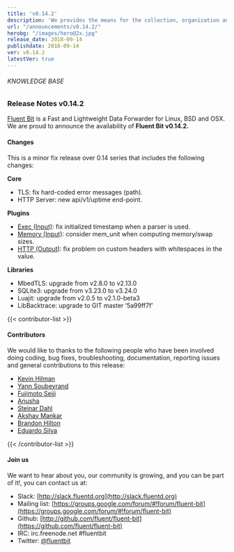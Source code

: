 ```yaml
---
title: 'v0.14.2'
description: 'We provides the means for the collection, organization and computerized retrieval of knowledge and Lightweight Data Forwarder for Linux, BSD and OSX. We are proud to announce the availability of Fluent Bit v0.14.2.'
url: "/announcements/v0.14.2/"
herobg: "/images/hero@2x.jpg"
release_date: 2018-09-14
publishdate: 2018-09-14
ver: v0.14.2
latestVer: true
---
```



###### KNOWLEDGE BASE

### Release Notes v0.14.2

[Fluent Bit](https://fluentbit.io/) is a Fast and Lightweight Data Forwarder for Linux, BSD and OSX. We are proud to announce the availability of **Fluent Bit v0.14.2.**

#### Changes

This is a minor fix release over 0.14 series that includes the following changes:


**Core**

* TLS: fix hard-coded error messages (path).
* HTTP Server: new api/v1/uptime end-point.


**Plugins**

* [Exec (Input)](https://docs.fluentbit.io/manual/data-pipeline/inputs/exec): fix initialized timestamp when a parser is used.
* [Memory (Input)](https://docs.fluentbit.io/manual/data-pipeline/inputs/memmory-metrics): consider mem_unit when computing memory/swap sizes.
* [HTTP (Output)](https://docs.fluentbit.io/manual/data-pipeline/outputs/http): fix problem on custom headers with whitespaces in the value.


**Libraries**

* MbedTLS: upgrade from v2.8.0 to v2.13.0
* SQLite3: upgrade from v3.23.0 to v3.24.0
* Luajit: upgrade from v2.0.5 to v2.1.0-beta3
* LibBacktrace: upgrade to GIT master ‘5a99ff7f’


{{< contributor-list >}}

#### Contributors

We would like to thanks to the following people who have been involved doing coding, bug fixes, troubleshooting, documentation, reporting issues and general contributions to this release:

* [Kevin Hilman](https://github.com/khilman)
* [Yann Soubeyrand](https://github.com/yann-soubeyrand)
* [Fujimoto Seiji](https://github.com/fujimotos)
* [Anusha](https://github.com/010akv)
* [Steinar Dahl](https://github.com/graniterocks)
* [Akshay Mankar](https://github.com/akshaymankar)
* [Brandon Hilton](https://github.com/jbhilton11)
* [Eduardo Silva](https://github.com/edsiper)

{{< /contributor-list >}}

#### Join us

We want to hear about you, our community is growing, and you can be part of it!, you can contact us at:

* Slack: [http://slack.fluentd.org](http://slack.fluentd.org)
* Mailing list: [https://groups.google.com/forum/#!forum/fluent-bit](https://groups.google.com/forum/#!forum/fluent-bit)
* Github: [http://github.com/fluent/fluent-bit](https://github.com/fluent/fluent-bit)
* IRC: irc.freenode.net #fluentbit
* Twitter: [@fluentbit](https://twitter.com/fluentbit)